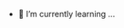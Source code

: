 
- 🌱 I’m currently learning ...

<!---
Sivastarbonu81/Sivastarbonu81 is a ✨ special ✨ repository because its `README.md` (this file) appears on your GitHub profile.
You can click the Preview link to take a look at your changes.
--->
